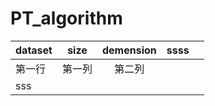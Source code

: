 # PT_algorithm




| dataset      | size     | demension    | ssss | |
| ---------- | :-----------:  | :-----------: | :------------: | :------------: |
| 第一行     | 第一列     | 第二列     |
| sss




